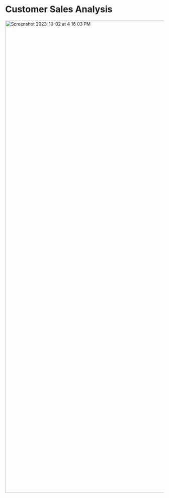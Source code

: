 # Customer Sales Analysis
<img width="1496" alt="Screenshot 2023-10-02 at 4 16 03 PM" src="https://github.com/ameyagidh/CustomerSales/assets/65457905/7a1c0ed5-0cfa-4c93-bb87-8096728e110f">
